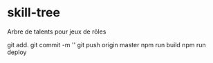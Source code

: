 # skill-tree
 Arbre de talents pour jeux de rôles

git add.
git commit -m ''
git push origin master
npm run build
npm run deploy